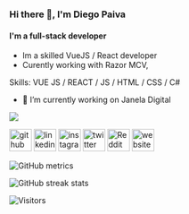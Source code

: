 ### Hi there 👋, I'm **Diego Paiva**
#### I'm a **full-stack** developer

- Im a skilled VueJS / React developer 
- Curently working with Razor MCV,

Skills: VUE JS / REACT / JS / HTML / CSS / C#

- 🔭 I’m currently working on Janela Digital 

<img
  src="https://cr-ss-service.azurewebsites.net/api/ScreenShot?widget=summary&username=beckerin&badges=3&show-avatar=false&style=--header-bg-color:%23000;--border-radius:10px"
/>

[<img src='https://cdn.jsdelivr.net/npm/simple-icons@3.0.1/icons/github.svg' alt='github' height='40'>](https://github.com/beckerin)  [<img src='https://cdn.jsdelivr.net/npm/simple-icons@3.0.1/icons/linkedin.svg' alt='linkedin' height='40'>](https://www.linkedin.com/in/d-paiva/)  [<img src='https://cdn.jsdelivr.net/npm/simple-icons@3.0.1/icons/instagram.svg' alt='instagram' height='40'>](https://www.instagram.com/d.paiva_/)  [<img src='https://cdn.jsdelivr.net/npm/simple-icons@3.0.1/icons/twitter.svg' alt='twitter' height='40'>](https://twitter.com/_brpaiva)  [<img src='https://cdn.jsdelivr.net/npm/simple-icons@3.0.1/icons/reddit.svg' alt='Reddit' height='40'>](https://www.reddit.com/user/beckerin)  [<img src='https://cdn.jsdelivr.net/npm/simple-icons@3.0.1/icons/icloud.svg' alt='website' height='40'>](https://paivadiego.com.br)  


![GitHub metrics](https://metrics.lecoq.io/beckerin)  



![GitHub streak stats](https://github-readme-streak-stats.herokuapp.com/?user=beckerin)  

<img alt="Visitors" src="https://visitor-badge.glitch.me/badge?page_id=beckerin.visitor-badge">
